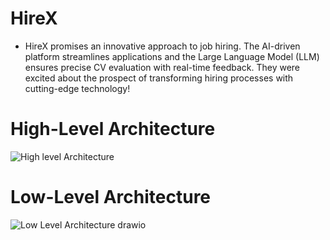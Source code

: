 # HireX
- HireX promises an innovative approach to job hiring. The AI-driven platform streamlines applications and the Large Language Model (LLM) ensures precise CV evaluation with real-time feedback. They were excited about the prospect of transforming hiring processes with cutting-edge technology!
  
# High-Level Architecture
![High level Architecture](https://github.com/GayashanDeshapriya/HireX/assets/94686812/b8517e0c-48d0-4dc0-bb39-8b8f8d946413)

# Low-Level Architecture
![Low Level Architecture drawio](https://github.com/GayashanDeshapriya/HireX/assets/94686812/8cf2d159-818b-4549-8263-8ac5ddb9b081)

